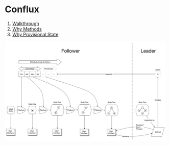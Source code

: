 # Conflux

1. [Walkthrough](conflux--walkthrough.md)
2. [Why Methods](conflux--why-methods.md)
3. [Why Provisional State](conflux--why-provisional-state.md)

![Overview of Conflux](diagrams/conflux-overview.png)
